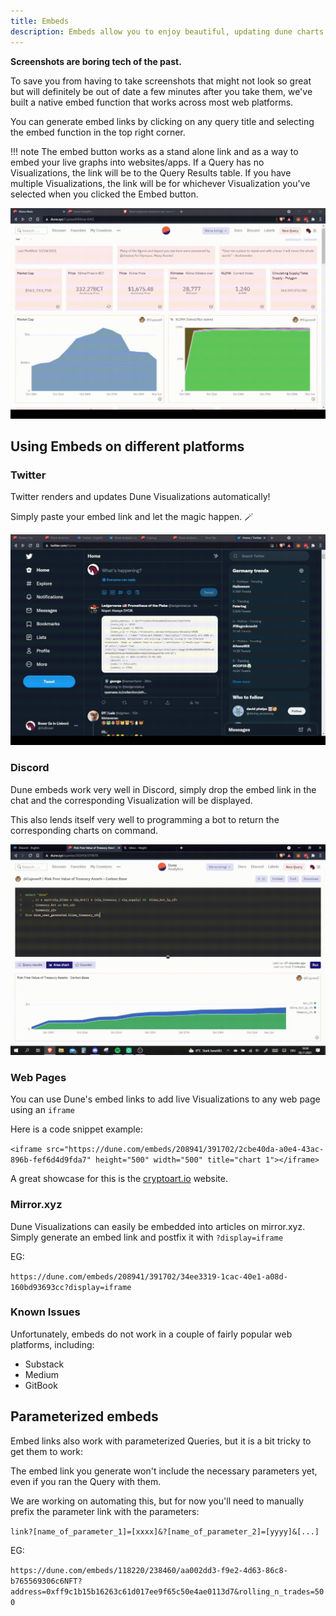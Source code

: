 ```yaml
---
title: Embeds
description: Embeds allow you to enjoy beautiful, updating dune charts across the web!
---
```


**Screenshots are boring tech of the past.**

To save you from having to take screenshots that might not look so great but will definitely be out of date a few minutes after you take them, we've built a native embed function that works across most web platforms.

You can generate embed links by clicking on any query title and selecting the embed function in the top right corner.

!!! note
    The embed button works as a stand alone link and as a way to embed your live graphs into websites/apps. If a Query has no Visualizations, the link will be to the Query Results table. If you have multiple Visualizations, the link will be for whichever Visualization you've selected when you clicked the Embed button.

![generating an embed link](images/embed-link.gif)

## Using Embeds on different platforms

### Twitter

Twitter renders and updates Dune Visualizations automatically!

Simply paste your embed link and let the magic happen. 🪄

![Twitter automatically renders the embed link correctly](images/twitter.gif)

### Discord

Dune embeds work very well in Discord, simply drop the embed link in the chat and the corresponding Visualization will be displayed.

This also lends itself very well to programming a bot to return the corresponding charts on command.

![Discord](images/discord.gif)

### Web Pages

You can use Dune's embed links to add live Visualizations to any web page using an `iframe`

Here is a code snippet example:

`<iframe src="https://dune.com/embeds/208941/391702/2cbe40da-a0e4-43ac-896b-fef6d4d9fda7" height="500" width="500" title="chart 1"></iframe>`

A great showcase for this is the [cryptoart.io](https://cryptoart.io/data) website.

### Mirror.xyz

Dune Visualizations can easily be embedded into articles on mirror.xyz. Simply generate an embed link and postfix it with `?display=iframe`

EG:

`https://dune.com/embeds/208941/391702/34ee3319-1cac-40e1-a08d-160bd93693cc?display=iframe`

### Known Issues

Unfortunately, embeds do not work in a couple of fairly popular web platforms, including:

* Substack
* Medium
* GitBook

## Parameterized embeds

Embed links also work with parameterized Queries, but it is a bit tricky to get them to work:

The embed link you generate won't include the necessary parameters yet, even if you ran the Query with them.

We are working on automating this, but for now you'll need to manually prefix the parameter link with the parameters:

`link?[name_of_parameter_1]=[xxxx]&?[name_of_parameter_2]=[yyyy]&[...]`

EG:

`https://dune.com/embeds/118220/238460/aa002dd3-f9e2-4d63-86c8-b765569306c6NFT?address=0xff9c1b15b16263c61d017ee9f65c50e4ae0113d7&rolling_n_trades=500`